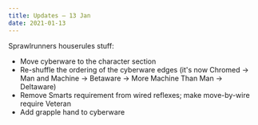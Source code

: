 ```yaml
---
title: Updates – 13 Jan
date: 2021-01-13
---
```


Sprawlrunners houserules stuff:

* Move cyberware to the character section
* Re-shuffle the ordering of the cyberware edges (it's now Chromed -> Man and Machine -> Betaware -> More Machine Than Man -> Deltaware)
* Remove Smarts requirement from wired reflexes; make move-by-wire require Veteran
* Add grapple hand to cyberware

<!--more-->